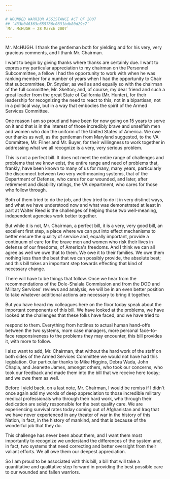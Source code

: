 ```yaml
---
---

# WOUNDED WARRIOR ASSISTANCE ACT OF 2007
## `433b046363e655786c0831bdb80d29c7`
`Mr. McHUGH — 28 March 2007`

---
```



Mr. McHUGH. I thank the gentleman both for yielding and for his very, 
very gracious comments, and I thank Mr. Chairman.

I want to begin by giving thanks where thanks are certainly due. I 
want to express my particular appreciation to my chairman on the 
Personnel Subcommittee, a fellow I had the opportunity to work with 
when he was ranking member for a number of years when I had the 
opportunity to Chair that subcommittee, Dr. Snyder; as well as and 
equally so with the chairman of the full committee, Mr. Skelton; and, 
of course, my dear friend and such a great leader from the great State 
of California (Mr. Hunter), for their leadership for recognizing the 
need to react to this, not in a bipartisan, not in a political way, but 
in a way that embodies the spirit of the Armed Services Committee.

One reason I am so proud and have been for now going on 15 years to 
serve on it and that is in the interest of those incredibly brave and 
unselfish men and women who don the uniform of the United States of 
America. We owe our thanks as well, as the gentleman from Maryland 
suggested, to the VA Committee, Mr. Filner and Mr. Buyer, for their 
willingness to work together in addressing what we all recognize is a 
very, very serious problem.

This is not a perfect bill. It does not meet the entire range of 
challenges and problems that we know exist, the entire range and need 
of problems that, frankly, have been known to many of us for many, many 
years, particularly the disconnect between two very well-meaning 
systems, that of the Department of Defense, who cares for our wounded, 
and later, after retirement and disability ratings, the VA department, 
who cares for those who follow through.

Both of them tried to do the job, and they tried to do it in very 
distinct ways, and what we have understood now and what was 
demonstrated at least in part at Walter Reed is the challenges of 
helping those two well-meaning, independent agencies work better 
together.

But while it is not, Mr. Chairman, a perfect bill, it is a very, very 
good bill, an excellent first step, a place where we can put into 
effect mechanisms to better ensure the quality of service and, equally 
important, provide a continuum of care for the brave men and women who 
risk their lives in defense of our freedoms, of America's freedoms. And 
I think we can all agree as well we owe that to them. We owe it to 
their families. We owe them nothing less than the best that we can 
possibly provide, the absolute best; and this bill takes an important 
step towards effecting that kind of necessary change.

There will have to be things that follow. Once we hear from the 
recommendations of the Dole-Shalala Commission and from the DOD and 
Military Services' reviews and analysis, we will be in an even better 
position to take whatever additional actions are necessary to bring it 
together.

But you have heard my colleagues here on the floor today speak about 
the important components of this bill. We have looked at the problems, 
we have looked at the challenges that these folks have faced, and we 
have tried to


respond to them. Everything from hotlines to actual human hand-offs 
between the two systems, more case managers, more personal face-to-face 
responsiveness to the problems they may encounter, this bill provides 
it, with more to follow.

I also want to add, Mr. Chairman, that without the hard work of the 
staff on both sides of the Armed Services Committee we would not have 
had this legislation. Our particular thanks to Mike Higgins, Debra 
Wada, John Chapla, and Jeanette James, amongst others, who took our 
concerns, who took our feedback and made them into the bill that we 
receive here today; and we owe them as well.

Before I yield back, on a last note, Mr. Chairman, I would be remiss 
if I didn't once again add my words of deep appreciation to those 
incredible military medical professionals who through their hard work, 
who through their dedication are solely responsible for the best 
quality care. We are experiencing survival rates today coming out of 
Afghanistan and Iraq that we have never experienced in any theater of 
war in the history of this Nation, in fact, in the history of mankind, 
and that is because of the wonderful job that they do.

This challenge has never been about them, and I want them most 
importantly to recognize we understand the differences of the system 
and, in fact, two systems that need correcting and better oversight 
from their valiant efforts. We all owe them our deepest appreciation.

So I am proud to be associated with this bill, a bill that will take 
a quantitative and qualitative step forward in providing the best 
possible care to our wounded and fallen warriors.